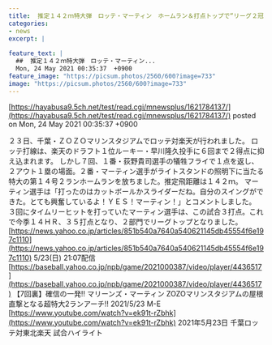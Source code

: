 ```yaml
---
title:  推定１４２ｍ特大弾　ロッテ・マーティン　ホームラン＆打点トップで“リーグ２冠”46試合　.266　14本　35打点　2盗塁  
categories:
- news
excerpt: |
  
feature_text: |
  ##  推定１４２ｍ特大弾　ロッテ・マーティン...
  Mon, 24 May 2021 00:35:37  +0900
feature_image: "https://picsum.photos/2560/600?image=733"
image: "https://picsum.photos/2560/600?image=733"
---
```


[https://hayabusa9.5ch.net/test/read.cgi/mnewsplus/1621784137/](https://hayabusa9.5ch.net/test/read.cgi/mnewsplus/1621784137/)
posted on Mon, 24 May 2021 00:35:37  +0900

<!--more-->

２３日、千葉・ＺＯＺＯマリンスタジアムでロッテ対楽天が行われました。 ロッテ打線は、楽天のドラフト１位ルーキー・早川隆久投手に６回まで２得点に抑え込まれます。 しかし７回、１番・荻野貴司選手の犠牲フライで１点を返し、２アウト１塁の場面。２番・マーティン選手がライトスタンドの照明下に当たる特大の第１４号２ランホームランを放ちました。推定飛距離は１４２ｍ。 マーティン選手は「打ったのはカットボールかスライダーだね。自分のスイングができた。とても興奮しているよ！ＹＥＳ！マーティン！」とコメントしました。 ３回にタイムリーヒットを打っていたマーティン選手は、この試合３打点。これで今季１４ＨＲ、３５打点となり、２部門でリーグトップとなりました。 [https://news.yahoo.co.jp/articles/851b540a7640a540621145db45554f6e197c1110](https://news.yahoo.co.jp/articles/851b540a7640a540621145db45554f6e197c1110) 5/23(日) 21:07配信 [https://baseball.yahoo.co.jp/npb/game/2021000387/video/player/4436517](https://baseball.yahoo.co.jp/npb/game/2021000387/video/player/4436517) 【7回裏】確信の一発!! マリーンズ・マーティン ZOZOマリンスタジアムの屋根直撃となる超特大2ランアーチ!! 2021/5/23 M-E [https://www.youtube.com/watch?v=ek91t-rZbhk](https://www.youtube.com/watch?v=ek91t-rZbhk) 2021年5月23日 千葉ロッテ対東北楽天 試合ハイライト
